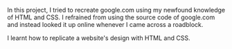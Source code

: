 In this project, I tried to recreate google.com using my newfound knowledge of HTML and CSS. I refrained from using the source code of google.com and instead looked it up online whenever I came across a roadblock.

I learnt how to replicate a website's design with HTML and CSS.
